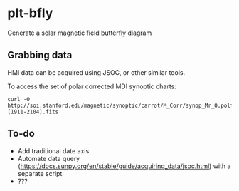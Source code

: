 # plt-bfly
Generate a solar magnetic field butterfly diagram

## Grabbing data
HMI data can be acquired using JSOC, or other similar tools.

To access the set of polar corrected MDI synoptic charts:

    curl -O http://soi.stanford.edu/magnetic/synoptic/carrot/M_Corr/synop_Mr_0.polfil.[1911-2104].fits

## To-do
- Add traditional date axis
- Automate data query (https://docs.sunpy.org/en/stable/guide/acquiring_data/jsoc.html) with a separate script
- ???
